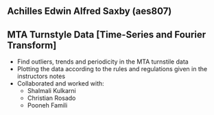 ## Achilles Edwin Alfred Saxby (aes807)

## MTA Turnstyle Data [Time-Series and Fourier Transform]
* Find outliers, trends and periodicity in the MTA turnstile data
* Plotting the data according to the rules and regulations given in the instructors notes
* Collaborated and worked with:
  - Shalmali Kulkarni
  - Christian Rosado
  - Pooneh Famili
